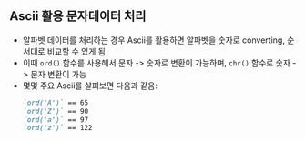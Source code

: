 ## Ascii 활용 문자데이터 처리

- 알파벳 데이터를 처리하는 경우 Ascii를 활용하면 알파벳을 숫자로 converting, 순서대로 비교할 수 있게 됨
- 이때 `ord()` 함수를 사용해서 문자 -> 숫자로 변환이 가능하며, `chr()` 함수로 숫자 -> 문자 변환이 가능
- 몇몇 주요 Ascii를 살펴보면 다음과 같음:
  ```markdown
  `ord('A')` == 65
  `ord('Z')` == 90
  `ord('a')` == 97
  `ord('z')` == 122
  ```
